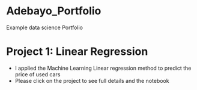 # Adebayo_Portfolio
Example data science Portfolio
# Project 1: Linear Regression
* I applied the Machine Learning Linear regression method to predict the price of used cars
* Please click on the project to see full details and the notebook

